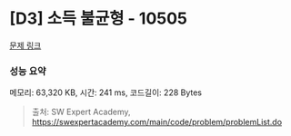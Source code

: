 # [D3] 소득 불균형 - 10505 

[문제 링크](https://swexpertacademy.com/main/code/problem/problemDetail.do?contestProbId=AXNP4CvauaMDFAXS) 

### 성능 요약

메모리: 63,320 KB, 시간: 241 ms, 코드길이: 228 Bytes



> 출처: SW Expert Academy, https://swexpertacademy.com/main/code/problem/problemList.do